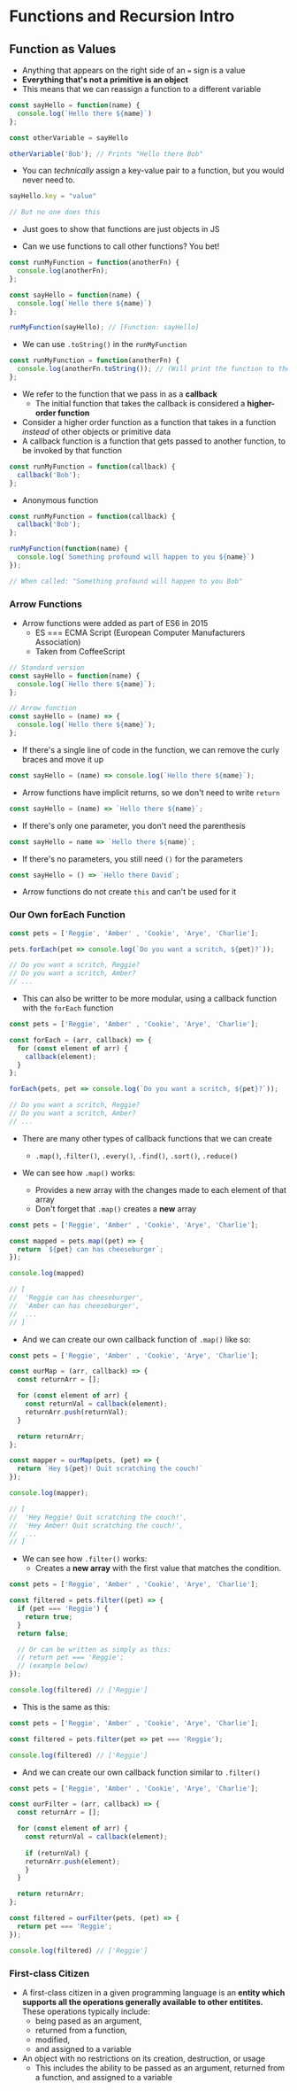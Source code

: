 # Functions and Recursion Intro

## Function as Values

* Anything that appears on the right side of an `=` sign is a value
* **Everything that's not a primitive is an object**
* This means that we can reassign a function to a different variable

```javascript
const sayHello = function(name) {
  console.log(`Hello there ${name}`)
};

const otherVariable = sayHello

otherVariable('Bob'); // Prints "Hello there Bob"
```

* You can *technically* assign a key-value pair to a function, but you would never need to.

```js
sayHello.key = "value"

// But no one does this
```
* Just goes to show that functions are just objects in JS

* Can we use functions to call other functions? You bet!
```javascript
const runMyFunction = function(anotherFn) {
  console.log(anotherFn);
};

const sayHello = function(name) {
  console.log(`Hello there ${name}`)
};

runMyFunction(sayHello); // [Function: sayHello]
```
* We can use `.toString()` in the `runMyFunction`

```javascript
const runMyFunction = function(anotherFn) {
  console.log(anotherFn.toString()); // (Will print the function to the console as a string)
};
```
* We refer to the function that we pass in as a **callback**
  * The initial function that takes the callback is considered a **higher-order function**
* Consider a higher order function as a function that takes in a function *instead* of other objects or primitive data
* A callback function is a function that gets passed to another function, to be invoked by that function

```javascript
const runMyFunction = function(callback) {
  callback('Bob');
};
```

* Anonymous function

```javascript
const runMyFunction = function(callback) {
  callback('Bob');
};

runMyFunction(function(name) {
  console.log(`Something profound will happen to you ${name}`)
});

// When called: "Something profound will happen to you Bob"
```

### Arrow Functions

* Arrow functions were added as part of ES6 in 2015
  * ES === ECMA Script (European Computer Manufacturers Association)
  * Taken from CoffeeScript

```js
// Standard version
const sayHello = function(name) {
  console.log(`Hello there ${name}`);
};

// Arrow function
const sayHello = (name) => {
  console.log(`Hello there ${name}`);
};
```

* If there's a single line of code in the function, we can remove the curly braces and move it up

```js
const sayHello = (name) => console.log(`Hello there ${name}`);
```

* Arrow functions have implicit returns, so we don't need to write `return`

```js
const sayHello = (name) => `Hello there ${name}`;
```

* If there's only one parameter, you don't need the parenthesis

```js
const sayHello = name => `Hello there ${name}`;
```

* If there's no parameters, you still need `()` for the parameters

```js
const sayHello = () => `Hello there David`;
```

* Arrow functions do not create `this` and can't be used for it

### Our Own forEach Function

```js
const pets = ['Reggie', 'Amber' , 'Cookie', 'Arye', 'Charlie'];

pets.forEach(pet => console.log(`Do you want a scritch, ${pet}?`));

// Do you want a scritch, Reggie?
// Do you want a scritch, Amber?
// ...
```

* This can also be writter to be more modular, using a callback function with the `forEach` function

```js
const pets = ['Reggie', 'Amber' , 'Cookie', 'Arye', 'Charlie'];

const forEach = (arr, callback) => {
  for (const element of arr) {
    callback(element);
  }
};

forEach(pets, pet => console.log(`Do you want a scritch, ${pet}?`));

// Do you want a scritch, Reggie?
// Do you want a scritch, Amber?
// ...
```

* There are many other types of callback functions that we can create
  * `.map()`, .`filter()`, `.every()`, `.find()`, `.sort()`, `.reduce()`

* We can see how `.map()` works:
  * Provides a new array with the changes made to each element of that array
  * Don't forget that `.map()` creates a **new** array 

```js
const pets = ['Reggie', 'Amber' , 'Cookie', 'Arye', 'Charlie'];

const mapped = pets.map((pet) => {
  return `${pet} can has cheeseburger`;
});

console.log(mapped)

// [
//  'Reggie can has cheeseburger',
//  'Amber can has cheeseburger',
//  ...
// ]
```

* And we can create our own callback function of `.map()` like  so:

```js
const pets = ['Reggie', 'Amber' , 'Cookie', 'Arye', 'Charlie'];

const ourMap = (arr, callback) => {
  const returnArr = [];

  for (const element of arr) {
    const returnVal = callback(element);
    returnArr.push(returnVal);
  }

  return returnArr;
};

const mapper = ourMap(pets, (pet) => {
  return `Hey ${pet}! Quit scratching the couch!`
});

console.log(mapper);

// [
//  'Hey Reggie! Quit scratching the couch!',
//  'Hey Amber! Quit scratching the couch!',
//  ...
// ]
```

* We can see how `.filter()` works:
  * Creates a **new array** with the first value that matches the condition.

```js
const pets = ['Reggie', 'Amber' , 'Cookie', 'Arye', 'Charlie'];

const filtered = pets.filter((pet) => {
  if (pet === 'Reggie') {
    return true;
  }
  return false;

  // Or can be written as simply as this:
  // return pet === 'Reggie';
  // (example below)
});

console.log(filtered) // ['Reggie']
```

* This is the same as this:

```js
const pets = ['Reggie', 'Amber' , 'Cookie', 'Arye', 'Charlie'];

const filtered = pets.filter(pet => pet === 'Reggie');

console.log(filtered) // ['Reggie']
```

* And we can create our own callback function similar to `.filter()`

```js
const pets = ['Reggie', 'Amber' , 'Cookie', 'Arye', 'Charlie'];

const ourFilter = (arr, callback) => {
  const returnArr = [];

  for (const element of arr) {
    const returnVal = callback(element);
    
    if (returnVal) {
    returnArr.push(element);
    }
  }

  return returnArr;
};

const filtered = ourFilter(pets, (pet) => {
  return pet === 'Reggie';
});

console.log(filtered) // ['Reggie']
```

### First-class Citizen

* A first-class citizen in a given programming language is an **entity which supports all the operations generally available to other entitites.** These operations typically include:
  * being pased as an argument,
  * returned from a function,
  * modified,
  * and assigned to a variable
* An object with no restrictions on its creation, destruction, or usage
  * This includes the ability to be passed as an argument, returned from a function, and assigned to a variable